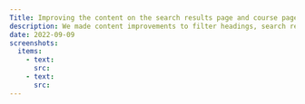 ```yaml
---
Title: Improving the content on the search results page and course page
description: We made content improvements to filter headings, search results page summary and course page
date: 2022-09-09
screenshots:
  items:
    - text:
      src:
    - text:
      src:
---
```

